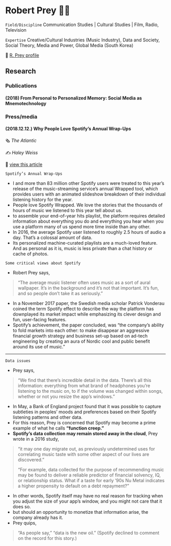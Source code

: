 Robert Prey :man_teacher:
=========================

`Field/Discipline` Communication Studies | Cultural Studies | Film, Radio, Television

`Expertise` Creative/Cultural Industries (Music Industry), Data and Society, Social Theory, Media and Power, Global Media (South Korea)

:link: [R. Prey profile ](https://www.rug.nl/staff/r.prey/)

Research
--------

### Publications

#### (2018) From Personal to Personalized Memory: Social Media as Mnemotechnology

### Press/media

#### (2018.12.12.) Why People Love Spotify’s Annual Wrap-Ups

:newspaper_roll: *The Atlantic*

:writing_hand: *Haley Weiss*

:link: [view this article ](https://www.theatlantic.com/technology/archive/2018/12/spotify-wrapped-and-data-collection/577930/)

`Spotify’s Annual Wrap-Ups`

-	I and more than 83 million other Spotify users were treated to this year’s release of the music-streaming service’s annual Wrapped tool, which provides users with an animated slideshow breakdown of their individual listening history for the year.
-	People love Spotify Wrapped. We love the stories that the thousands of hours of music we listened to this year tell about us.
-	to assemble your end-of-year hits playlist, the platform requires detailed information about everything you do and everything you hear when you use a platform many of us spend more time inside than any other.
-	In 2016, the average Spotify user listened to roughly 2.5 hours of audio a day. That’s a colossal amount of data.
-	Its personalized machine-curated playlists are a much-loved feature. And as personal as it is, music is less private than a chat history or cache of photos.

`Some critical views about Spotify`

-	Robert Prey says,

> “The average music listener often uses music as a sort of aural wallpaper. It’s in the background and it’s not that important. It’s fun, and so people don’t take it as seriously.”

-	In a November 2017 paper, the Swedish media scholar Patrick Vonderau coined the term Spotify effect to describe the way the platform has downplayed its market impact while emphasizing its clever design and fun, user-facing features.
-	Spotify’s achievement, the paper concluded, was “the company’s ability to fold markets into each other: to make disappear an aggressive financial growth strategy and business set-up based on ad-tech engineering by creating an aura of Nordic cool and public benefit around its use of music.”

---

`Data issues`

-	Prey says,

> “We find that there’s incredible detail in the data. There’s all this information: everything from what brand of headphones you’re listening to the music on, to if the volume was changed within songs, whether or not you resize the app’s windows.”

-	In May, a Bank of England project found that it was possible to capture subtleties in peoples’ moods and preferences based on their Spotify listening patterns and other data.
-	For this reason, Prey is concerned that Spotify may become a prime example of what he calls **“function creep.”**
-	**Spotify’s data collection may remain stored away in the cloud**, Prey wrote in a 2016 study,

> “it may one day migrate out, as previously undetermined uses for correlating music taste with some other aspect of our lives are discovered.”
>
> “For example, data collected for the purpose of recommending music may be found to deliver a reliable predictor of financial solvency, IQ, or relationship status. What if a taste for early ’90s Nu Metal indicates a higher propensity to default on a debt repayment?”

-	In other words, Spotify itself may have no real reason for tracking when you adjust the size of your app’s window, and you might not care that it does so.
-	but should an opportunity to monetize that information arise, the company already has it.
-	Prey quips,

> “As people say,” “data is the new oil.” (Spotify declined to comment on the record for this story.)
